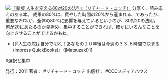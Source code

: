 
[![](https://images-fe.ssl-images-amazon.com/images/I/41n8syxvYTL._SL160_.jpg)](http://www.amazon.co.jp/exec/obidos/ASIN/4484111098/choiyaki81-22/ref=nosim)
[『新版 人生を変える80対20の法則』（リチャード・コッチ）](http://www.amazon.co.jp/exec/obidos/ASIN/4484111098/choiyaki81-22/ref=nosim)
分厚く、読み応えのある本。
成果の80%は、費やした時間の20%から産まれる、であったり、重要な20%が、全体の80%に影響を与えているというのが、80対20の法則。
何が20にあたるのか見極め、集中することができれば、確かにいろんなことを向上させることができるかもね。

- [[『人生の舵は自分で切れ！あなたの１０年後は今週の３３.６時間で決まる (impress QuickBooks)』（jMatsuzaki）]]

#選択と集中 

発行：2011
 著者： #リチャード・コッチ 
 出版社： #CCCメディアハウス

